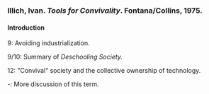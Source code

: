 ### Illich, Ivan. _Tools for Convivality_. Fontana/Collins, 1975.  

#### Introduction  

9: Avoiding industrialization.  

9/10: Summary of _Deschooling Society._  

12: "Convival" society and the collective ownership of technology.  

-: More discussion of this term.  

